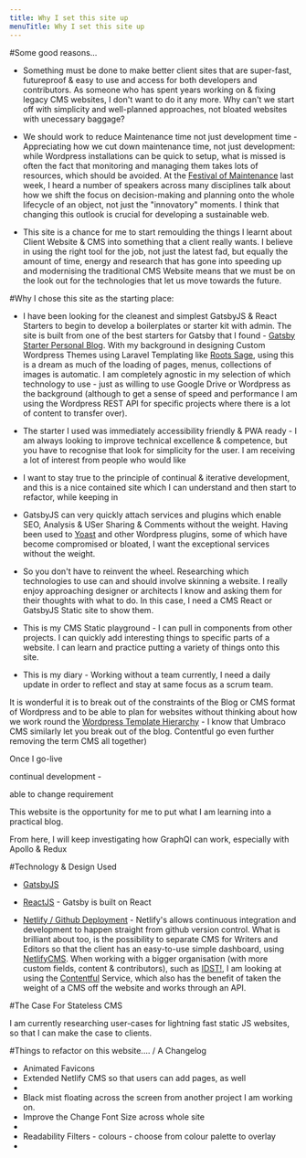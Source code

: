 ```yaml
---
title: Why I set this site up
menuTitle: Why I set this site up
---
```

#Some good reasons...

* Something must be done to make better client sites that are super-fast, futureproof & easy to use and access for both developers and contributors. As someone who has spent years working on & fixing legacy CMS websites, I don't want to do it any more. Why can't we start off with simplicity and well-planned approaches, not bloated websites with unecessary baggage? 

* We should work to reduce Maintenance time not just development time - Appreciating how we cut down maintenance time, not just development: while Wordpress installations can be quick to setup, what is missed is often the fact that monitoring and managing them takes lots of resources, which should be avoided. At the [Festival of Maintenance](https://ti.to/festival-of-maintenance/2018-festival-of-maintenance/en) last week, I heard a number of speakers across many disciplines talk about how we shift the focus on decision-making and planning onto the whole lifecycle of an object, not just the "innovatory" moments. I think that changing this outlook is crucial for developing a sustainable web.

* This site is a chance for me to start remoulding the things I learnt about Client Website & CMS into something that a client really wants. I believe in using the right tool for the job, not just the latest fad, but equally the amount of time, energy and research that has gone into speeding up and modernising the traditional CMS Website means that we must be on the look out for the technologies that let us move towards the future.


#Why I chose this site as the starting place:

* I have been looking for the cleanest and simplest GatsbyJS & React Starters to begin to develop a boilerplates or starter kit with admin. The site is built from one of the best starters for Gatsby that I found - [Gatsby Starter Personal Blog](https://github.com/greglobinski/gatsby-starter-personal-blog). With my background in designing Custom Wordpress Themes using Laravel Templating like [Roots Sage](https://roots.io/sage/), using this is a dream as much of the loading of pages, menus, collections of images is automatic. I am completely agnostic in my selection of which technology to use - just as willing to use Google Drive or Wordpress as the background (although to get a sense of speed and performance I am using the Wordpress REST API for specific projects where there is a lot of content to transfer over).  

* The starter I used was immediately accessibility friendly & PWA ready - I am always looking to improve technical excellence & competence, but you have to recognise that look for simplicity for the user. I am receiving a lot of interest from people who would like 

* I want to stay true to the principle of continual & iterative development, and this is a nice contained site which I can understand and then start to refactor, while keeping in 

* GatsbyJS can very quickly attach services and plugins which enable SEO, Analysis & USer Sharing & Comments without the weight. Having been used to [Yoast](https://yoast.com/wordpress/plugins/seo/) and other Wordpress plugins, some of which have become compromised or bloated, I want the exceptional services without the weight.

* So you don't have to reinvent the wheel. Researching which technologies to use can and should involve skinning a website. I really enjoy approaching designer or architects I know and asking them for their thoughts with what to do. In this case, I need a CMS React or GatsbyJS Static site to show them. 

* This is my CMS Static playground - I can pull in components from other projects. I can quickly add interesting things to specific parts of a website. I can learn and practice putting a variety of things onto this site.

* This is my diary - Working without a team currently, I need a daily update in order to reflect and stay at same focus as a scrum team.

 It is wonderful it is to break out of the constraints of the Blog or CMS format of Wordpress and to be able to plan for websites without thinking about how we work round the [Wordpress Template Hierarchy](https://developer.wordpress.org/files/2014/10/wp-hierarchy.png)  - I know that Umbraco CMS similarly let you break out of the blog. Contentful go even further removing the term CMS all together)

Once I go-live

continual development - 

able to change requirement


This website is the opportunity for me to put what I am learning into a practical blog.

From here, I will keep investigating how GraphQl can work, especially with Apollo & Redux 

#Technology & Design Used

* [GatsbyJS](https://www.gatsbyjs.org/) 

* [ReactJS]() - Gatsby is built on React

* [Netlify / Github Deployment](https://www.netlify.com/) - Netlify's allows continuous integration and development to happen straight from github version control. What is brilliant about too, is the possibility to separate CMS for Writers and Editors so that the client has an easy-to-use simple dashboard, using [NetlifyCMS](https://www.netlifycms.org/). When working with a bigger organisation (with more custom fields, content & contributors), such as [IDST!](https://idst.org), I am looking at using the [Contentful](https://www.contentful.com/) Service, which also has the benefit of taken the weight of a CMS off the website and works through an API.

#The Case For Stateless CMS

I am currently researching user-cases for lightning fast static JS websites, so that I can make the case to clients. 



#Things to refactor on this website.... / A Changelog

* Animated Favicons
* Extended Netlify CMS so that users can add pages, as well
* 
* Black mist floating across the screen from another project I am working on.
* Improve the Change Font Size across whole site
* 
* Readability Filters - colours - choose from colour palette to overlay
*